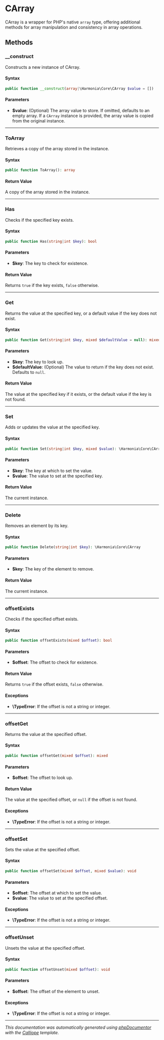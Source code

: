 # CArray

CArray is a wrapper for PHP's native `array` type, offering additional
methods for array manipulation and consistency in array operations.

## Methods

### __construct

Constructs a new instance of CArray.

#### Syntax

```php
public function __construct(array|\Harmonia\Core\CArray $value = [])
```

#### Parameters

- **$value**: (Optional) The array value to store. If omitted, defaults to an empty array. If a `CArray` instance is provided, the array value is copied from the original instance.

---

### ToArray

Retrieves a copy of the array stored in the instance.

#### Syntax

```php
public function ToArray(): array
```

#### Return Value

A copy of the array stored in the instance.

---

### Has

Checks if the specified key exists.

#### Syntax

```php
public function Has(string|int $key): bool
```

#### Parameters

- **$key**: The key to check for existence.

#### Return Value

Returns `true` if the key exists, `false` otherwise.

---

### Get

Returns the value at the specified key, or a default value if the key
does not exist.

#### Syntax

```php
public function Get(string|int $key, mixed $defaultValue = null): mixed
```

#### Parameters

- **$key**: The key to look up.
- **$defaultValue**: (Optional) The value to return if the key does not exist. Defaults to `null`.

#### Return Value

The value at the specified key if it exists, or the default value if the key is not found.

---

### Set

Adds or updates the value at the specified key.

#### Syntax

```php
public function Set(string|int $key, mixed $value): \Harmonia\Core\CArray
```

#### Parameters

- **$key**: The key at which to set the value.
- **$value**: The value to set at the specified key.

#### Return Value

The current instance.

---

### Delete

Removes an element by its key.

#### Syntax

```php
public function Delete(string|int $key): \Harmonia\Core\CArray
```

#### Parameters

- **$key**: The key of the element to remove.

#### Return Value

The current instance.

---

### offsetExists

Checks if the specified offset exists.

#### Syntax

```php
public function offsetExists(mixed $offset): bool
```

#### Parameters

- **$offset**: The offset to check for existence.

#### Return Value

Returns `true` if the offset exists, `false` otherwise.

#### Exceptions

- **\TypeError**: If the offset is not a string or integer.

---

### offsetGet

Returns the value at the specified offset.

#### Syntax

```php
public function offsetGet(mixed $offset): mixed
```

#### Parameters

- **$offset**: The offset to look up.

#### Return Value

The value at the specified offset, or `null` if the offset is not found.

#### Exceptions

- **\TypeError**: If the offset is not a string or integer.

---

### offsetSet

Sets the value at the specified offset.

#### Syntax

```php
public function offsetSet(mixed $offset, mixed $value): void
```

#### Parameters

- **$offset**: The offset at which to set the value.
- **$value**: The value to set at the specified offset.

#### Exceptions

- **\TypeError**: If the offset is not a string or integer.

---

### offsetUnset

Unsets the value at the specified offset.

#### Syntax

```php
public function offsetUnset(mixed $offset): void
```

#### Parameters

- **$offset**: The offset of the element to unset.

#### Exceptions

- **\TypeError**: If the offset is not a string or integer.

---

*This documentation was automatically generated using [phpDocumentor](http://www.phpdoc.org/) with the [Calliope](https://github.com/DaphneWebFramework/Calliope) template.*
